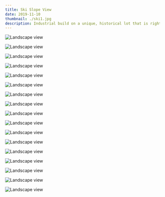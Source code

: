 ```yaml
---
title: Ski Slope View
date: 2019-11-10
thumbnail: ./ski1.jpg
description: Industrial build on a unique, historical lot that is right next to historical downtown Park City.
---
```


<div class="kg-card kg-image-card kg-width-wide">

![Landscape view](./ski1.jpg)

</div>

<div class="kg-card kg-image-card kg-width-wide">

![Landscape view](./ski2.jpg)

</div>

<div class="kg-card kg-image-card kg-width-wide">

![Landscape view](./ski3.jpg)

</div>

<div class="kg-card kg-image-card kg-width-wide">

![Landscape view](./ski4.jpg)

</div>

<div class="kg-card kg-image-card kg-width-wide">

![Landscape view](./ski5.jpg)

</div>

<div class="kg-card kg-image-card kg-width-wide">

![Landscape view](./ski6.jpg)

</div>

<div class="kg-card kg-image-card kg-width-wide">

![Landscape view](./ski7.jpg)

</div>

<div class="kg-card kg-image-card kg-width-wide">

![Landscape view](./ski8.jpg)

</div>

<div class="kg-card kg-image-card kg-width-wide">

![Landscape view](./ski9.jpg)

</div>

<div class="kg-card kg-image-card kg-width-wide">

![Landscape view](./ski10.jpg)

</div>

<div class="kg-card kg-image-card kg-width-wide">

![Landscape view](./ski11.jpg)

</div>

<div class="kg-card kg-image-card kg-width-wide">

![Landscape view](./ski12.jpg)

</div>

<div class="kg-card kg-image-card kg-width-wide">

![Landscape view](./ski13.jpg)

</div>

<div class="kg-card kg-image-card kg-width-wide">

![Landscape view](./ski14.jpg)

</div>

<div class="kg-card kg-image-card kg-width-wide">

![Landscape view](./ski15.jpg)

</div>

<div class="kg-card kg-image-card kg-width-wide">

![Landscape view](./ski16.jpg)

</div>

<div class="kg-card kg-image-card kg-width-wide">

![Landscape view](./ski17.jpg)

</div>
